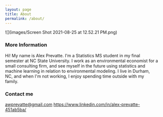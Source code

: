 ```yaml
---
layout: page
title: About
permalink: /about/
---
```


![](images/Screen Shot 2021-08-25 at 12.52.21 PM.png) 

### More Information

Hi! My name is Alex Prevatte. I'm a Statistics MS student in my final semester at NC State University. I work as an environmental economist for a small consulting firm, and see myself in the future using statistics and machine learning in relation to environmental modeling. I live in Durham, NC, and when I'm not working, I enjoy spending time outside with my family. 

### Contact me

[awprevatte@gmail.com](mailto:email@domain.com)
https://www.linkedin.com/in/alex-prevatte-451ab5ba/
